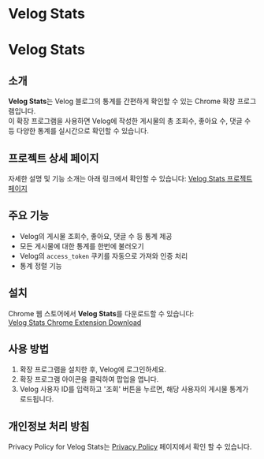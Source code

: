 # Velog Stats

# Velog Stats

## 소개

**Velog Stats**는 Velog 블로그의 통계를 간편하게 확인할 수 있는 Chrome 확장 프로그램입니다.  
이 확장 프로그램을 사용하면 Velog에 작성한 게시물의 총 조회수, 좋아요 수, 댓글 수 등 다양한 통계를 실시간으로 확인할 수 있습니다.

## 프로젝트 상세 페이지

자세한 설명 및 기능 소개는 아래 링크에서 확인할 수 있습니다:
[Velog Stats 프로젝트 페이지](https://sssungjin.github.io/Velog-Stats/)

## 주요 기능

- Velog의 게시물 조회수, 좋아요, 댓글 수 등 통계 제공
- 모든 게시물에 대한 통계를 한번에 불러오기
- Velog의 `access_token` 쿠키를 자동으로 가져와 인증 처리
- 통계 정렬 기능

## 설치

Chrome 웹 스토어에서 **Velog Stats**를 다운로드할 수 있습니다:  
[Velog Stats Chrome Extension Download](https://chromewebstore.google.com/detail/velog-stats/dgdmogoodedabnaklhlohncclnjalfad?authuser=0&hl=en)

## 사용 방법

1. 확장 프로그램을 설치한 후, Velog에 로그인하세요.
2. 확장 프로그램 아이콘을 클릭하여 팝업을 엽니다.
3. Velog 사용자 ID를 입력하고 '조회' 버튼을 누르면, 해당 사용자의 게시물 통계가 로드됩니다.

## 개인정보 처리 방침

Privacy Policy for Velog Stats는 [Privacy Policy](https://sssungjin.github.io/Velog-Stats/privacy-policy) 페이지에서 확인 할 수 있습니다.
